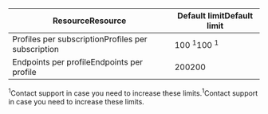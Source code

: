 | <span data-ttu-id="61546-101">Resource</span><span class="sxs-lookup"><span data-stu-id="61546-101">Resource</span></span> | <span data-ttu-id="61546-102">Default limit</span><span class="sxs-lookup"><span data-stu-id="61546-102">Default limit</span></span> |
| --- | --- |
| <span data-ttu-id="61546-103">Profiles per subscription</span><span class="sxs-lookup"><span data-stu-id="61546-103">Profiles per subscription</span></span> |<span data-ttu-id="61546-104">100 <sup>1</sup></span><span class="sxs-lookup"><span data-stu-id="61546-104">100 <sup>1</sup></span></span> |
| <span data-ttu-id="61546-105">Endpoints per profile</span><span class="sxs-lookup"><span data-stu-id="61546-105">Endpoints per profile</span></span> |<span data-ttu-id="61546-106">200</span><span class="sxs-lookup"><span data-stu-id="61546-106">200</span></span> |

<span data-ttu-id="61546-107"><sup>1</sup>Contact support in case you need to increase these limits.</span><span class="sxs-lookup"><span data-stu-id="61546-107"><sup>1</sup>Contact support in case you need to increase these limits.</span></span>

